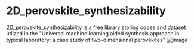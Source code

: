 # 2D_perovskite_synthesizability

2D_perovskite_synthesizability is a free library storing codes and dataset utlized in the "Universal machine learning aided synthesis approach in typical laboratory: a case study of two-dimensional perovskites"
![image](https://github.com/wuyileiiiii/2D_perovskite_synthesizability/assets/59167460/ce737656-17ff-483e-ad36-fc6452191322)
